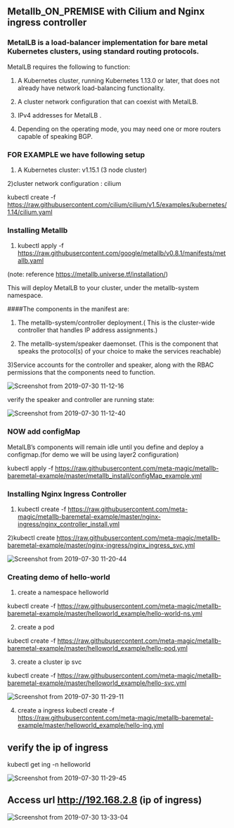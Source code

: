 ## Metallb_ON_PREMISE with Cilium and Nginx ingress controller 

### MetalLB is a load-balancer implementation for bare metal Kubernetes clusters, using standard routing protocols.

   MetalLB requires the following to function:

1) A Kubernetes cluster, running Kubernetes 1.13.0 or later, that does not already have network load-balancing functionality.

2) A cluster network configuration that can coexist with MetalLB.

3)  IPv4 addresses for MetalLB .

4) Depending on the operating mode, you may need one or more routers capable of speaking BGP.


### FOR EXAMPLE we have following setup 

1) A Kubernetes cluster: v1.15.1 (3 node cluster)

2)cluster network configuration : cilium 

kubectl create -f https://raw.githubusercontent.com/cilium/cilium/v1.5/examples/kubernetes/1.14/cilium.yaml



### Installing Metallb 

1) kubectl apply -f https://raw.githubusercontent.com/google/metallb/v0.8.1/manifests/metallb.yaml

(note: reference https://metallb.universe.tf/installation/)

This will deploy MetalLB to your cluster, under the metallb-system namespace. 

####The components in the manifest are:

1) The metallb-system/controller deployment.( This is the cluster-wide controller that handles IP address assignments.)

2) The metallb-system/speaker daemonset. (This is the component that speaks the protocol(s) of your choice to make the services reachable)

3)Service accounts for the controller and speaker, along with the RBAC permissions that the components need to function.

![Screenshot from 2019-07-30 11-12-16](https://user-images.githubusercontent.com/30106168/62108245-35102f80-b2c7-11e9-996e-4542a9d6d607.png)

verify the speaker and controller are running state:

![Screenshot from 2019-07-30 11-12-40](https://user-images.githubusercontent.com/30106168/62108461-b962b280-b2c7-11e9-97fc-5ace03d32aef.png)

### NOW add configMap
 MetalLB’s components  will remain idle until you define and deploy a configmap.(for demo we will be using layer2 configuration)
 
kubectl apply -f  https://raw.githubusercontent.com/meta-magic/metallb-baremetal-example/master/metallb_install/configMap_example.yml

### Installing Nginx Ingress Controller

1) kubectl create -f https://raw.githubusercontent.com/meta-magic/metallb-baremetal-example/master/nginx-ingress/nginx_controller_install.yml


2)kubectl create https://raw.githubusercontent.com/meta-magic/metallb-baremetal-example/master/nginx-ingress/nginx_ingress_svc.yml

![Screenshot from 2019-07-30 11-20-44](https://user-images.githubusercontent.com/30106168/62110414-f6c93f00-b2cb-11e9-8cea-310aff24eb37.png)


### Creating demo of hello-world
1) create a namespace  helloworld

kubectl create -f https://raw.githubusercontent.com/meta-magic/metallb-baremetal-example/master/helloworld_example/hello-world-ns.yml

2) create a pod 

kubectl create -f https://raw.githubusercontent.com/meta-magic/metallb-baremetal-example/master/helloworld_example/hello-pod.yml

3) create a cluster ip svc 

kubectl create -f https://raw.githubusercontent.com/meta-magic/metallb-baremetal-example/master/helloworld_example/hello-svc.yml

![Screenshot from 2019-07-30 11-29-11](https://user-images.githubusercontent.com/30106168/62110568-57f11280-b2cc-11e9-961a-e3d51014d268.png)

4) create a  ingress 
kubectl create -f https://raw.githubusercontent.com/meta-magic/metallb-baremetal-example/master/helloworld_example/hello-ing.yml

## verify the ip of ingress
kubectl get ing -n helloworld

![Screenshot from 2019-07-30 11-29-45](https://user-images.githubusercontent.com/30106168/62110702-a2728f00-b2cc-11e9-8298-1d75ced33da4.png)

## Access url http://192.168.2.8 (ip of ingress)



![Screenshot from 2019-07-30 13-33-04](https://user-images.githubusercontent.com/30106168/62114793-f97c6200-b2d4-11e9-9e5a-23d00eab4790.png)


